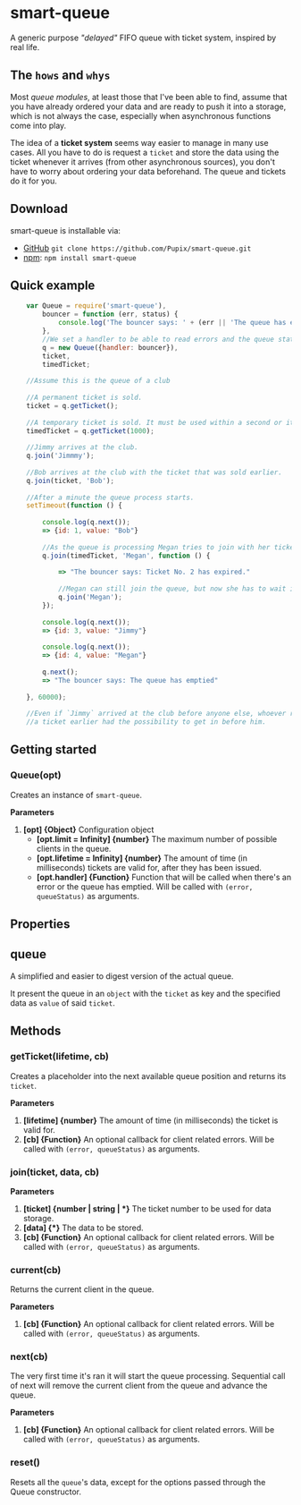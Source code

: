 # smart-queue
A generic purpose *"delayed"* FIFO queue with ticket system, inspired by real life.

## The `hows` and `whys` 

Most *queue modules*, at least those that I've been able to find, assume that
you have already ordered your data and are ready to push it into a storage,
which is not always the case, especially when asynchronous functions come into play.

The idea of a **ticket system** seems way easier to manage in many use cases. All
you have to do is request a `ticket` and store the data using the ticket whenever it
arrives (from other asynchronous sources), you don't have to worry about ordering
your data beforehand. The queue and tickets do it for you.

## Download
smart-queue is installable via:

- [GitHub](https://github.com/Pupix/smart-queue) `git clone https://github.com/Pupix/smart-queue.git`
- [npm](https://www.npmjs.com/): `npm install smart-queue`

## Quick example

```js
    var Queue = require('smart-queue'),
        bouncer = function (err, status) {
            console.log('The bouncer says: ' + (err || 'The queue has emptied'));
        },
        //We set a handler to be able to read errors and the queue status
        q = new Queue({handler: bouncer}),
        ticket,
        timedTicket;
    
    //Assume this is the queue of a club
    
    //A permanent ticket is sold.
    ticket = q.getTicket();
    
    //A temporary ticket is sold. It must be used within a second or it expires.
    timedTicket = q.getTicket(1000);
    
    //Jimmy arrives at the club.
    q.join('Jimmmy');
    
    //Bob arrives at the club with the ticket that was sold earlier.
    q.join(ticket, 'Bob');
    
    //After a minute the queue process starts.
    setTimeout(function () {
    
        console.log(q.next());
        => {id: 1, value: "Bob"}
        
        //As the queue is processing Megan tries to join with her ticket.
        q.join(timedTicket, 'Megan', function () {
        
            => "The bouncer says: Ticket No. 2 has expired."
            
            //Megan can still join the queue, but now she has to wait in line.
            q.join('Megan');
        });
        
        console.log(q.next());
        => {id: 3, value: "Jimmy"}
        
        console.log(q.next());
        => {id: 4, value: "Megan"}
        
        q.next();
        => "The bouncer says: The queue has emptied"
        
    }, 60000);
    
    //Even if `Jimmy` arrived at the club before anyone else, whoever reserved
    //a ticket earlier had the possibility to get in before him.

```

## Getting started

### Queue(opt)

Creates an instance of `smart-queue`.

**Parameters**

1. **[opt] {Object}** Configuration object
    * **[opt.limit = Infinity] {number}** The maximum number of possible clients in the queue.
    * **[opt.lifetime = Infinity] {number}** The amount of time (in milliseconds) tickets are valid for, after they has been issued.
    * **[opt.handler] {Function}** Function that will be called when there's an error or the queue has emptied. Will be called with `(error, queueStatus)` as arguments.

## Properties

## queue

A simplified and easier to digest version of the actual queue.

It present the queue in an `object` with the `ticket` as key and the specified data as `value` of said `ticket`.

## Methods

### getTicket(lifetime, cb)

Creates a placeholder into the next available queue position and returns its `ticket`.

**Parameters**

1. **[lifetime] {number}** The amount of time (in milliseconds) the ticket is valid for.
2. **[cb] {Function}** An optional callback for client related errors. Will be called with `(error, queueStatus)` as arguments.

### join(ticket, data, cb)

**Parameters**

1. **[ticket] {number | string | \*}** The ticket number to be used for data storage.
2. **[data] {\*}** The data to be stored.
3. **[cb] {Function}** An optional callback for client related errors. Will be called with `(error, queueStatus)` as arguments.

### current(cb)

Returns the current client in the queue.

**Parameters**

1. **[cb] {Function}** An optional callback for client related errors. Will be called with `(error, queueStatus)` as arguments.

### next(cb)

The very first time it's ran it will start the queue processing.
Sequential call of next will remove the current client from the queue
and advance the queue.

**Parameters**

1. **[cb] {Function}** An optional callback for client related errors. Will be called with `(error, queueStatus)` as arguments.

### reset()

Resets all the `queue`'s data, except for the options passed through the Queue constructor.